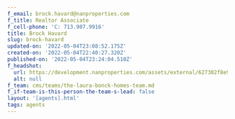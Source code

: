 ```yaml
---
f_email: brock.havard@nanproperties.com
f_title: Realtor Associate
f_cell-phone: 'C: 713.907.9916'
title: Brock Havard
slug: brock-havard
updated-on: '2022-05-04T23:08:52.175Z'
created-on: '2022-05-04T22:40:27.320Z'
published-on: '2022-05-04T23:24:04.510Z'
f_headshot:
  url: https://development.nanproperties.com/assets/external/627302f8e923e71186e6bd9b_havard2c20brock.jpeg
  alt: null
f_team: cms/teams/the-laura-bonck-homes-team.md
f_if-team-is-this-person-the-team-s-lead: false
layout: '[agents].html'
tags: agents
---
```



